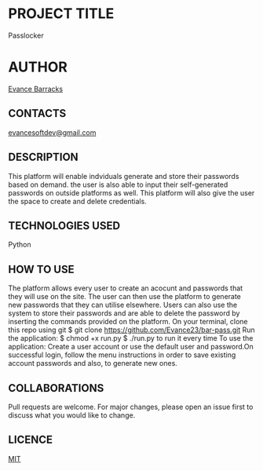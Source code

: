 # PROJECT TITLE

Passlocker

# AUTHOR
 [Evance Barracks](https://github.com/Evance23)

## CONTACTS
evancesoftdev@gmail.com

## DESCRIPTION

This platform will enable indviduals generate and store their passwords based on demand. the user is also able to input their self-generated passwords on outside platforms as well. This platform will also give the user the space to create and delete credentials.

## TECHNOLOGIES USED

Python 

## HOW TO USE
The platform allows every user to create an acocunt and passwords that they will use on the site. The user can then use the platform to generate new passwords that they can utilise elsewhere. 
Users can also use the system to store their passwords and are able to delete the password by inserting the commands provided on the platform.
On your terminal, clone this repo using git
$ git clone https://github.com/Evance23/bar-pass.git 
Run the application:
$ chmod +x run.py
$ ./run.py to run it every time
To use the application: Create a user account or use the default user and password.On successful login, follow the menu instructions in order to save existing account passwords and also, to generate new ones.
## COLLABORATIONS
Pull requests are welcome. For major changes, please open an issue first to discuss what you would like to change.


## LICENCE
 [MIT](/home/evance/bar-lock/LICENCE)